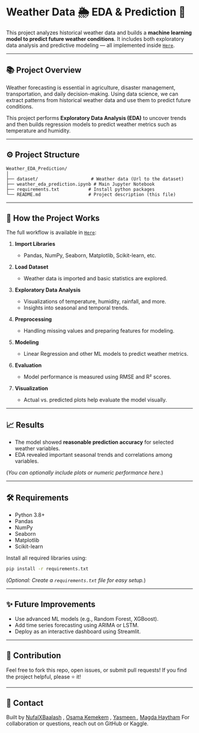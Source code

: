 # Weather Data 🌦️ EDA & Prediction 🔮

This project analyzes historical weather data and builds a **machine learning model to predict future weather conditions**.
It includes both exploratory data analysis and predictive modeling — all implemented inside [`Here`](weather-data-eda-prediction.ipynb).

---

## 📚 Project Overview

Weather forecasting is essential in agriculture, disaster management, transportation, and daily decision-making.
Using data science, we can extract patterns from historical weather data and use them to predict future conditions.

This project performs **Exploratory Data Analysis (EDA)** to uncover trends and then builds regression models to predict weather metrics such as temperature and humidity.

---

## ⚙️ Project Structure

```
Weather_EDA_Prediction/
│
├── dataset/                    # Weather data (Url to the dataset)
├── weather_eda_prediction.ipynb # Main Jupyter Notebook
├── requirements.txt           # Install python packages
└── README.md                  # Project description (this file)
```

---

## 🚀 How the Project Works

The full workflow is available in [`Here`](weather-data-eda-prediction.ipynb):

1. **Import Libraries**

   * Pandas, NumPy, Seaborn, Matplotlib, Scikit-learn, etc.

2. **Load Dataset**

   * Weather data is imported and basic statistics are explored.

3. **Exploratory Data Analysis**

   * Visualizations of temperature, humidity, rainfall, and more.
   * Insights into seasonal and temporal trends.

4. **Preprocessing**

   * Handling missing values and preparing features for modeling.

5. **Modeling**

   * Linear Regression and other ML models to predict weather metrics.

6. **Evaluation**

   * Model performance is measured using RMSE and R² scores.

7. **Visualization**

   * Actual vs. predicted plots help evaluate the model visually.

---

## 📈 Results

* The model showed **reasonable prediction accuracy** for selected weather variables.
* EDA revealed important seasonal trends and correlations among variables.

(*You can optionally include plots or numeric performance here.*)

---

## 🛠️ Requirements

* Python 3.8+
* Pandas
* NumPy
* Seaborn
* Matplotlib
* Scikit-learn

Install all required libraries using:

```bash
pip install -r requirements.txt
```

(*Optional: Create a `requirements.txt` file for easy setup.*)

---

## ✨ Future Improvements

* Use advanced ML models (e.g., Random Forest, XGBoost).
* Add time series forecasting using ARIMA or LSTM.
* Deploy as an interactive dashboard using Streamlit.

---

## 🤝 Contribution

Feel free to fork this repo, open issues, or submit pull requests!
If you find the project helpful, please ⭐ it!

---

## 📩 Contact

Built by [NufalXBaalash](https://github.com/NufalXBaalash) , [Osama Kemekem](https://github.com/osamakemekem) , [Yasmeen
](https://github.com/yasmeenn88) , [Magda Haytham](https://github.com/magdahaytham)
For collaboration or questions, reach out on GitHub or Kaggle.  
